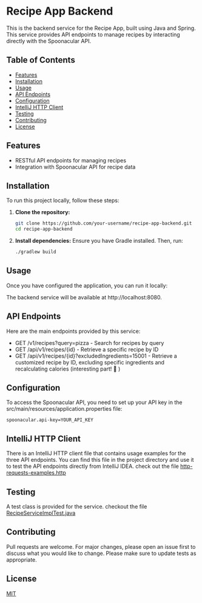 # Recipe App Backend

This is the backend service for the Recipe App, built using Java and Spring. This service provides API endpoints to manage recipes by interacting directly with the Spoonacular API.

## Table of Contents
- [Features](#features)
- [Installation](#installation)
- [Usage](#usage)
- [API Endpoints](#api-endpoints)
- [Configuration](#configuration)
- [IntelliJ HTTP Client](#intellij-http-client)
- [Testing](#testing)
- [Contributing](#contributing)
- [License](#license)

## Features
- RESTful API endpoints for managing recipes
- Integration with Spoonacular API for recipe data

## Installation
To run this project locally, follow these steps:

1. **Clone the repository:**
    ```bash
    git clone https://github.com/your-username/recipe-app-backend.git
    cd recipe-app-backend
    ```

2. **Install dependencies:**
   Ensure you have Gradle installed. Then, run:
    ```bash
    ./gradlew build
    ```

## Usage
Once you have configured the application, you can run it locally:

The backend service will be available at http://localhost:8080.

## API Endpoints
Here are the main endpoints provided by this service:

* GET /v1/recipes?query=pizza - Search for recipes by query
* GET /api/v1/recipes/{id} - Retrieve a specific recipe by ID
* GET /api/v1/recipes/{id}?excludedIngredients=15001 - Retrieve a customized recipe by ID, excluding specific ingredients and recalculating calories (interesting part! 💫 )

## Configuration
To access the Spoonacular API, you need to set up your API key in the src/main/resources/application.properties file:

```properties
spoonacular.api-key=YOUR_API_KEY
```

## IntelliJ HTTP Client
There is an IntelliJ HTTP client file that contains usage examples for the three API endpoints. You can find this file in the project directory and use it to test the API endpoints directly from IntelliJ IDEA.
check out the file [http-requests-examples.http](http-requests-examples.http)

## Testing
A test class is provided for the service. checkout the file [RecipeServiceImplTest.java](src%2Ftest%2Fjava%2Forg%2Fbmomani%2Ffoodapi%2Fservice%2Fimpl%2FRecipeServiceImplTest.java)


## Contributing
Pull requests are welcome. For major changes, please open an issue first to discuss what you would like to change.
Please make sure to update tests as appropriate.

## License
[MIT](https://choosealicense.com/licenses/mit/)